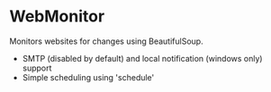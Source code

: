 # WebMonitor
Monitors websites for changes using BeautifulSoup.
- SMTP (disabled by default) and local notification (windows only) support
- Simple scheduling using 'schedule'
